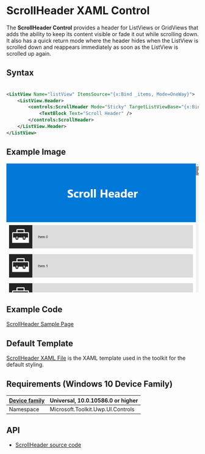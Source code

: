 # ScrollHeader XAML Control

The **ScrollHeader Control** provides a header for ListViews or GridViews that adds the ability to keep its content visible or fade it out while scrolling down. It also has a quick return mode where the header hides when the ListView is scrolled down and reappears immediately as soon as the ListView is scrolled up again.

## Syntax

```xml

<ListView Name="listView" ItemsSource="{x:Bind _items, Mode=OneWay}">
	<ListView.Header>
		<controls:ScrollHeader Mode="Sticky" TargetListViewBase="{x:Bind listView}">
			<TextBlock Text="Scroll Header" />
		</controls:ScrollHeader>
	</ListView.Header>
</ListView>

```

## Example Image

![ScrollHeader animation](../resources/images/Controls-ScrollHeader.gif "ScrollHeader")

## Example Code

[ScrollHeader Sample Page](https://github.com/Microsoft/UWPCommunityToolkit/tree/master/Microsoft.Toolkit.Uwp.SampleApp/SamplePages/ScrollHeader)

## Default Template

[ScrollHeader XAML File](https://github.com/Microsoft/UWPCommunityToolkit/blob/master/Microsoft.Toolkit.Uwp.UI.Controls/ScrollHeader/ScrollHeader.xaml) is the XAML template used in the toolkit for the default styling.

## Requirements (Windows 10 Device Family)

| [Device family](http://go.microsoft.com/fwlink/p/?LinkID=526370) | Universal, 10.0.10586.0 or higher |
| --- | --- |
| Namespace | Microsoft.Toolkit.Uwp.UI.Controls |

## API

* [ScrollHeader source code](https://github.com/Microsoft/UWPCommunityToolkit/tree/master/Microsoft.Toolkit.Uwp.UI.Controls/ScrollHeader)

